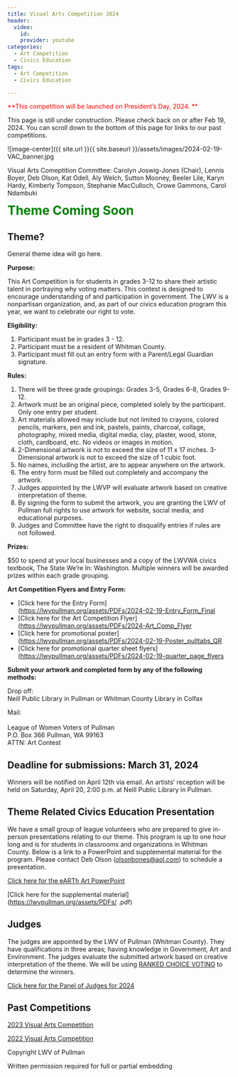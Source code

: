 ```yaml
---
title: Visual Arts Competition 2024
header:
  video:
    id:
    provider: youtube
categories:
  - Art Competition
  - Civics Education
tags:
  - Art Competition
  - Civics Education

---
```

<span style="color:red; font-size:1em;"> **This competition will be launched on President’s Day, 2024. ** </span>

This page is still under construction.  Please check back on or after Feb 19, 2024.  You can scroll down to the bottom of this page for links to our past competitions.

![image-center]({{ site.url }}{{ site.baseurl }}/assets/images/2024-02-19-VAC_banner.jpg

Visual Arts Comeptition Committee:  Carolyn Joswig-Jones (Chair), Lennis Boyer, Deb Olson, Kat Odell, Aly Welch, Sutton Mooney, Beeler Lile, Karyn Hardy, Kimberly Tompson, Stephanie MacCulloch, Crowe Gammons, Carol Ndambuki

<span style="color:green; font-size:2em;"> **Theme Coming Soon** </span>

## Theme?
<!---Why Does Voting Matter?  -->
General theme idea will go here.
<!---Voting is the most basic act of citizenship. 
YOU are a future Voter!  What MATTERS to you?  Who has the right to VOTE?
The right to vote didn’t come easy for everyone.  Join us in exploring the history of voting rights, how the voting process works, and how every vote matters. -->


**Purpose:**

This Art Competition is for students in grades 3-12 to share their artistic talent in portraying why voting matters.  This contest is designed to encourage understanding of and participation in government.  The LWV is a nonpartisan organization, and, as part of our civics education program this year, we want to celebrate our right to vote.


**Eligibility:**
1.	Participant must be in grades 3 - 12.
2.	Participant must be a resident of Whitman County.
3.	Participant must fill out an entry form with a Parent/Legal Guardian signature.

**Rules:**
1.	There will be three grade groupings:  Grades 3-5, Grades 6-8, Grades 9-12.
2.	Artwork must be an original piece, completed solely by the participant. Only one entry per student. 
3.	Art materials allowed may include but not limited to crayons, colored pencils, markers, pen and ink, pastels, paints, charcoal, collage, photography, mixed media, digital media, clay, plaster, wood, stone, cloth, cardboard, etc.  No videos or images in motion.
4.	2-Dimensional artwork is not to exceed the size of 11 x 17 inches.  3-Dimensional artwork is not to exceed the size of 1 cubic foot.
5.	No names, including the artist, are to appear anywhere on the artwork.  
6.	The entry form must be filled out completely and accompany the artwork.
7.	Judges appointed by the LWVP will evaluate artwork based on creative interpretation of theme.  
8.	By signing the form to submit the artwork, you are granting the LWV of Pullman full rights to use artwork for website, social media, and educational purposes.
9.	Judges and Committee have the right to disqualify entries if rules are not followed. 

**Prizes:**

$50 to spend at your local businesses and a copy of the LWVWA civics textbook, The State We’re In: Washington.  Multiple winners will be awarded prizes within each grade grouping.

**Art Competition Flyers and Entry Form:**

* [Click here for the Entry Form](https://lwvpullman.org/assets/PDFs/2024-02-19-Entry_Form_Final
* [Click here for the Art Competition Flyer](https://lwvpullman.org/assets/PDFs/2024-Art_Comp_Flyer
* [Click here for promotional poster](https://lwvpullman.org/assets/PDFs/2024-02-19-Poster_pulltabs_QR
* [Click here for promotional quarter sheet flyers](https://lwvpullman.org/assets/PDFs/2024-02-19-quarter_page_flyers

**Submit your artwork and completed form by any of the following methods:** 

Drop off:
<br/>
Neill Public Library in Pullman or Whitman County Library in Colfax

Mail: 	
<br/>
League of Women Voters of Pullman 
<br/>
P.O. Box 366 Pullman, WA 99163
<br/>
ATTN: Art Contest 
<br/>

## Deadline for submissions: March 31, 2024

Winners will be notified on April 12th via email.  An artists’ reception will be held on Saturday, April 20, 2:00 p.m. at Neill Public Library in Pullman.

## Theme Related Civics Education Presentation

We have a small group of league volunteers who are prepared to give in-person presentations relating to our theme.  This program is up to one hour long and is for students in classrooms and organizations in Whitman County.  Below is a link to a PowerPoint and supplemental material for the program.  Please contact Deb Olson (olsonbones@aol.com) to schedule a presentation. 

[Click here for the eARTh Art PowerPoint](https://docs.google.com )

[Click here for the supplemental material](https://lwvpullman.org/assets/PDFs/ .pdf)

## Judges

The judges are appointed by the LWV of Pullman (Whitman County).  They have qualifications in three areas; having knowledge in Government, Art and Environment.  The judges evaluate the submitted artwork based on creative interpretation of the theme.  We will be using [RANKED CHOICE VOTING](https://www.rankedvote.co/) to determine the winners.

[Click here for the Panel of Judges for 2024](https://lwvpullman.org/assets/PDFs/ )

## Past Competitions

[2023 Visual Arts Competition](https://lwvpullman.org/docs/art%20competition/civics%20education/Art_Competition/)

[2022 Visual Arts Competition](https://lwvpullman.org/docs/art%20contest/civics%20education/Art_Contest/)



Copyright LWV of Pullman

Written permission required for full or partial embedding

<!---change the title to whatever you want the post to be titled
change the ID out to the end of the youtube link https://youtu.be/r61ARK4Qv9c -->
